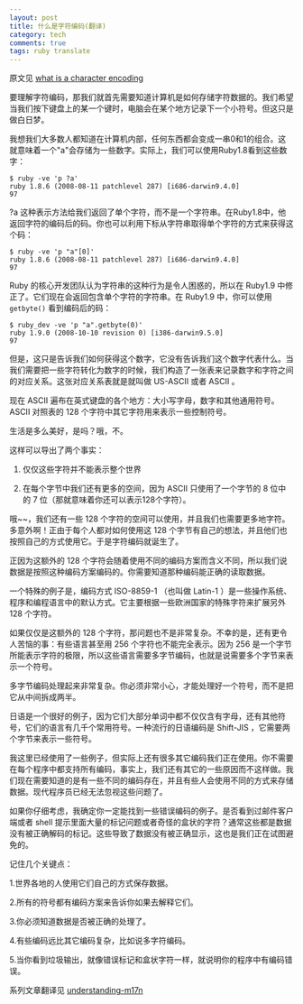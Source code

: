 ```yaml
---
layout: post
title: 什么是字符编码(翻译)
category: tech
comments: true
tags: ruby translate
---
```


原文见 [what is a character encoding](http://blog.grayproductions.net/articles/what_is_a_character_encoding)

要理解字符编码，那我们就首先需要知道计算机是如何存储字符数据的。我们希望当我们按下键盘上的某一个键时，电脑会在某个地方记录下一个小符号。但这只是做白日梦。

<!--more-->

我想我们大多数人都知道在计算机内部，任何东西都会变成一串0和1的组合。这就意味着一个"a"会存储为一些数字。实际上，我们可以使用Ruby1.8看到这些数字：

    $ ruby -ve 'p ?a'
    ruby 1.8.6 (2008-08-11 patchlevel 287) [i686-darwin9.4.0]
    97

?a 这种表示方法给我们返回了单个字符，而不是一个字符串。在Ruby1.8中，他返回字符的编码后的码。你也可以利用下标从字符串取得单个字符的方式来获得这个码：

    $ ruby -ve 'p "a"[0]'
    ruby 1.8.6 (2008-08-11 patchlevel 287) [i686-darwin9.4.0]
    97

Ruby 的核心开发团队认为字符串的这种行为是令人困惑的，所以在 Ruby1.9 中修正了。它们现在会返回包含单个字符的字符串。在 Ruby1.9 中，你可以使用 `getbyte()` 看到编码后的码：

    $ ruby_dev -ve 'p "a".getbyte(0)'
    ruby 1.9.0 (2008-10-10 revision 0) [i386-darwin9.5.0]
    97

但是，这只是告诉我们如何获得这个数字，它没有告诉我们这个数字代表什么。当我们需要把一些字符转化为数字的时候，我们构造了一张表来记录数字和字符之间的对应关系。这张对应关系表就是就叫做 US-ASCII 或者 ASCII 。

现在 ASCII 遍布在英式键盘的各个地方：大小写字母，数字和其他通用符号。 ASCII 对照表的 128 个字符中其它字符用来表示一些控制符号。

生活是多么美好，是吗？哦，不。

这样可以导出了两个事实：

1. 仅仅这些字符并不能表示整个世界

2. 在每个字节中我们还有更多的空间，因为 ASCII 只使用了一个字节的 8 位中的 7 位（那就意味着你还可以表示128个字符）。

哦~~，我们还有一些 128 个字符的空间可以使用，并且我们也需要更多地字符。多意外啊！正由于每个人都对如何使用这 128 个字节有自己的想法，并且他们也按照自己的方式使用它。于是字符编码就诞生了。

正因为这额外的 128 个字符会随着使用不同的编码方案而含义不同，所以我们说数据是按照这种编码方案编码的。你需要知道那种编码能正确的读取数据。

一个特殊的例子是，编码方式 ISO-8859-1 （也叫做 Latin-1 ）是一些操作系统、程序和编程语言中的默认方式。它主要根据一些欧洲国家的特殊字符来扩展另外 128 个字符。

如果仅仅是这额外的 128 个字符，那问题也不是非常复杂。不幸的是，还有更令人苦恼的事：有些语言甚至用 256 个字符也不能完全表示。因为 256 是一个字节所能表示字符的极限，所以这些语言需要多字节编码，也就是说需要多个字节来表示一个符号。

多字节编码处理起来非常复杂。你必须非常小心，才能处理好一个符号，而不是把它从中间拆成两半。

日语是一个很好的例子，因为它们大部分单词中都不仅仅含有字母，还有其他符号，它们的语言有几千个常用符号。一种流行的日语编码是 Shift-JIS ，它需要两个字节来表示一些符号。

我这里已经使用了一些例子，但实际上还有很多其它编码我们正在使用。你不需要在每个程序中都支持所有编码，事实上，我们还有其它的一些原因而不这样做。我们现在需要知道的是有一些不同的编码存在，并且有些人会使用不同的方式来存储数据。现代程序员已经无法忽视这些问题了。

如果你仔细考虑，我确定你一定能找到一些错误编码的例子。是否看到过邮件客户端或者 shell 提示里面大量的标记问题或者奇怪的盒状的字符？通常这些都是数据没有被正确解码的标记。这些导致了数据没有被正确显示，这也是我们正在试图避免的。

记住几个关键点：

1.世界各地的人使用它们自己的方式保存数据。

2.所有的符号都有编码方案来告诉你如果去解释它们。

3.你必须知道数据是否被正确的处理了。

4.有些编码远比其它编码复杂，比如说多字符编码。

5.当你看到垃圾输出，就像错误标记和盒状字符一样，就说明你的程序中有编码错误。

系列文章翻译见 [understanding-m17n](http://about.ac/2012/06/understanding-m17n.html)
